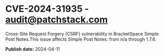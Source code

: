 # CVE-2024-31935 - audit@patchstack.com

Cross-Site Request Forgery (CSRF) vulnerability in BracketSpace Simple Post Notes.This issue affects Simple Post Notes: from n/a through 1.7.6.



**Publish date:** 2024-04-11
